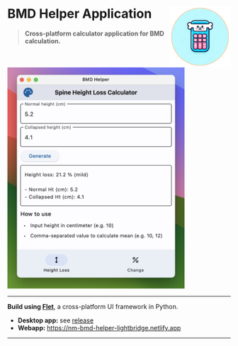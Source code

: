 # BMD Helper Application <a href="https://github.com/Lightbridge-KS/nm-bmd-app"><img src="assets/icon.png" align="right" height="138" /></a>


> **Cross-platform calculator application for BMD calculation.**


<img src="./img/screenshot-light.png" width="400">

---

**Build using [Flet](https://flet.dev/)**, a cross-platform UI framework in Python.

- **Desktop app:** see [release](https://github.com/Lightbridge-KS/nm-bmd-app/releases)
- **Webapp:** <https://nm-bmd-helper-lightbridge.netlify.app>

---
